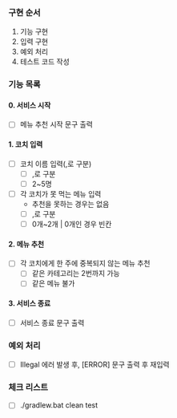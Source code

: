 ### 구현 순서
1. 기능 구현
2. 입력 구현
3. 예외 처리
4. 테스트 코드 작성

### 기능 목록
#### 0. 서비스 시작
 - [ ] 메뉴 추천 시작 문구 출력
#### 1. 코치 입력
 - [ ] 코치 이름 입력(,로 구분)
   - [ ] ,로 구분
   - [ ] 2~5명
 - [ ] 각 코치가 못 먹는 메뉴 입력
   - 추천을 못하는 경우는 없음
   - [ ] ,로 구분
   - [ ] 0개~2개 | 0개인 경우 빈칸
#### 2. 메뉴 추천
 - [ ] 각 코치에게 한 주에 중복되지 않는 메뉴 추천
   - [ ] 같은 카테고리는 2번까지 가능
   - [ ] 같은 메뉴 불가
#### 3. 서비스 종료
 - [ ] 서비스 종료 문구 출력

### 예외 처리
 - [ ] Illegal 에러 발생 후, [ERROR] 문구 출력 후 재입력

### 체크 리스트
- [ ] ./gradlew.bat clean test

 